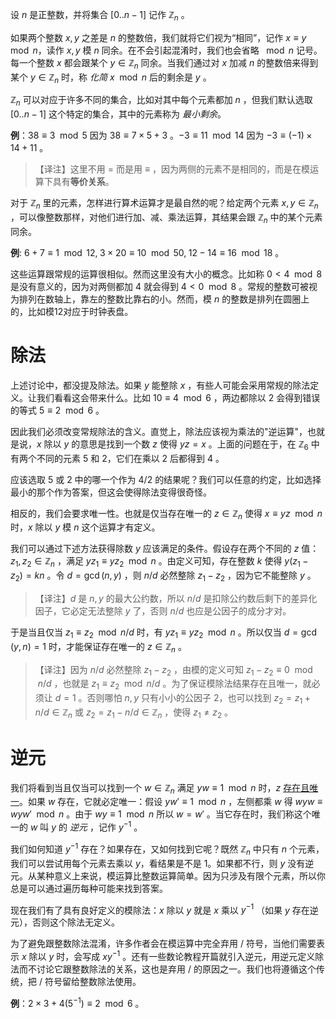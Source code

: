 
设 $n$ 是正整数，并将集合 $[0..n -1]$ 记作 $\mathbb{Z}_n$ 。

如果两个整数 $x,y$ 之差是 $n$ 的整数倍，我们就将它们视为“相同”，记作 $x \equiv y \mod n$，读作 $x,y$ 模 $n$ 同余。在不会引起混淆时，我们也会省略 $\mod n$ 记号。每一个整数 $x$ 都会跟某个 $y \in \mathbb{Z}_n$ 同余。当我们通过对 $x$ 加减 $n$ 的整数倍来得到某个 $y \in \mathbb{Z}_n$ 时，称 *化简* $x \mod n$ 后的剩余是 $y$ 。

 $\mathbb{Z}_n$ 可以对应于许多不同的集合，比如对其中每个元素都加 $n$ ，但我们默认选取 $[0..n-1]$ 这个特定的集合，其中的元素称为 *最小剩余*。

**例**：$38 \equiv 3 \mod 5$ 因为 $38 \equiv 7 \times 5 + 3$ 。$-3 \equiv 11 \mod 14$ 因为 $-3 \equiv (-1) \times 14 + 11$ 。

> 【译注】这里不用 $=$ 而是用 $\equiv$ ，因为两侧的元素不是相同的，而是在模运算下具有**等价关系**。

对于 $\mathbb{Z}_n$ 里的元素，怎样进行算术运算才是最自然的呢？给定两个元素 $x,y \in \mathbb{Z}_n$ ，可以像整数那样，对他们进行加、减、乘法运算，其结果会跟 $\mathbb{Z}_n$ 中的某个元素同余。

**例**: $6+7 \equiv 1 \mod 12,\;3 \times 20 \equiv 10 \mod 50,\; 12 - 14 \equiv 16 \mod 18$ 。

这些运算跟常规的运算很相似。然而这里没有大小的概念。比如称 $0 < 4 \mod 8$ 是没有意义的，因为对两侧都加 $4$ 就会得到 $4 < 0 \mod 8$ 。常规的整数可被视为排列在数轴上，靠左的整数比靠右的小。然而，模 $n$ 的整数是排列在圆圈上的，比如模12对应于时钟表盘。

# 除法

上述讨论中，都没提及除法。如果 $y$ 能整除 $x$ ，有些人可能会采用常规的除法定义。让我们看看这会带来什么。比如 $10 \equiv 4 \mod 6$ ，两边都除以 $2$ 会得到错误的等式 $5 \equiv 2 \mod 6$ 。

因此我们必须改变常规除法的含义。直觉上，除法应该视为乘法的"逆运算"，也就是说，$x$ 除以 $y$ 的意思是找到一个数 $z$ 使得 $yz = x$ 。上面的问题在于，在 $\mathbb{Z}_6$ 中有两个不同的元素 $5$ 和 $2$，它们在乘以 $2$ 后都得到 $4$ 。

应该选取 $5$ 或 $2$ 中的哪一个作为 $4 / 2$ 的结果呢？我们可以任意的约定，比如选择最小的那个作为答案，但这会使得除法变得很奇怪。

相反的，我们会要求唯一性。也就是仅当存在唯一的 $z \in \mathbb{Z}_n$ 使得 $x \equiv yz \mod n$ 时，$x$ 除以 $y$ 模 $n$ 这个运算才有定义。

我们可以通过下述方法获得除数 $y$ 应该满足的条件。假设存在两个不同的 $z$ 值：$z_1,z_2 \in \mathbb{Z}_n$ ，满足 $y z_1 \equiv y z_2 \mod n$ 。由定义可知，存在整数 $k$ 使得 $y(z_1 - z_2)=kn$ 。令 $d=\gcd(n,y)$ ，则 $n/d$ 必然整除 $z_1-z_2$ ，因为它不能整除 $y$ 。

> 【译注】$d$ 是 $n,y$ 的最大公约数，所以 $n/d$ 是扣除公约数后剩下的差异化因子，它必定无法整除 $y$ 了，否则 $n/d$ 也应是公因子的成分才对。

于是当且仅当 $z_1 \equiv z_2 \mod n/d$ 时，有 $y z_1 \equiv y z_2 \mod n$ 。所以仅当  $d=\gcd(y,n)=1$ 时，才能保证存在唯一的 $z \in \mathbb{Z}_n$ 。

> 【译注】因为 $n/d$ 必然整除 $z_1-z_2$ ，由模的定义可知 $z_1-z_2 \equiv 0 \mod n/d$ ，也就是 $z_1 \equiv z_2 \mod n/d$ 。为了保证模除法结果存在且唯一，就必须让 $d=1$ 。否则哪怕 $n,y$ 只有小小的公因子 $2$，也可以找到 $z_2=z_1+n/d \in \mathbb{Z}_n$ 或 $z_2=z_1-n/d \in \mathbb{Z}_n$ ，使得 $z_1 \ne z_2$ 。

# 逆元

我们将看到当且仅当可以找到一个 $w \in \mathbb{Z}_n$ 满足 $yw \equiv 1 \mod n$ 时，$z$ [存在且唯一](https://crypto.stanford.edu/pbc/notes/numbertheory/division.html)。如果 $w$ 存在，它就必定唯一：假设 $yw' \equiv 1 \mod n$ ，左侧都乘 $w$ 得 $wyw \equiv wyw' \mod n$ 。由于 $wy \equiv 1 \mod n$ 所以 $w=w'$ 。当它存在时，我们称这个唯一的 $w$ 叫 $y$ 的 *逆元* ，记作 $y^{-1}$ 。

我们如何知道 $y^{-1}$ 存在？如果存在，又如何找到它呢？既然 $\mathbb{Z}_n$ 中只有 $n$ 个元素，我们可以尝试用每个元素去乘以 $y$，看结果是不是 $1$。如果都不行，则 $y$ 没有逆元。从某种意义上来说，模运算比整数运算简单。因为只涉及有限个元素，所以你总是可以通过遍历每种可能来找到答案。

现在我们有了具有良好定义的模除法：$x$ 除以 $y$ 就是 $x$ 乘以 $y^{-1}$ （如果 $y$ 存在逆元），否则这个除法无定义。

为了避免跟整数除法混淆，许多作者会在模运算中完全弃用 $/$ 符号，当他们需要表示 $x$ 除以 $y$ 时，会写成 $xy^{-1}$ 。还有一些数论教程开篇就引入逆元，用逆元定义除法而不讨论它跟整数除法的关系，这也是弃用 $/$ 的原因之一。我们也将遵循这个传统，把 $/$ 符号留给整数除法使用。

**例**：$2 \times 3+4 (5^{-1}) \equiv 2 \mod 6$ 。

